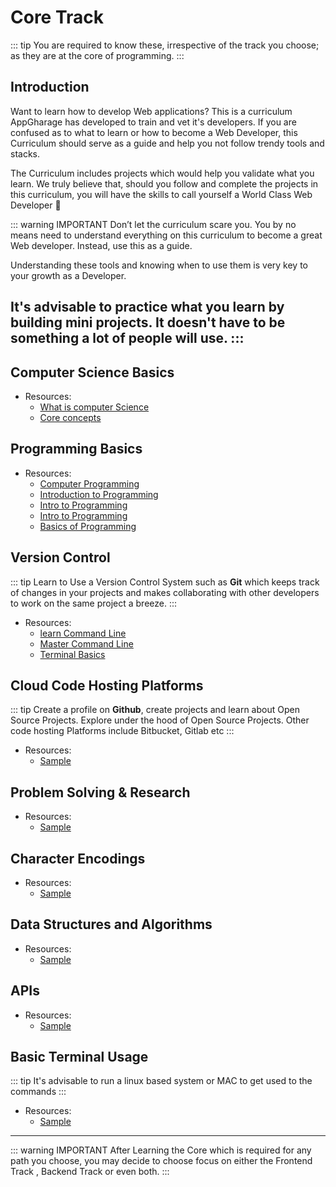 # Core Track <Badge text="Under Construction" type="warn"/> 
::: tip
You are required to know these, irrespective of the track you choose; as they are at the core 
of programming.
:::


## Introduction
Want to learn how to develop Web applications? This is a curriculum AppGharage has developed to train and vet it's developers. If you are confused as to what to learn or how to become a Web Developer, this Curriculum should serve as a guide and help you not follow trendy tools and stacks.

The Curriculum includes projects which would help you validate what you learn. We truly believe that, should you follow and complete the projects in this curriculum, you will have the skills to call yourself a World Class Web Developer :metal: 

::: warning IMPORTANT
Don’t let the curriculum scare you. You by no means need to understand everything on this curriculum to become a great Web developer. Instead, use this as a guide.

Understanding these tools and knowing when to use them is very key to your growth as a Developer.

It's advisable to practice what you learn by building mini projects. It doesn't have to be something a lot of people will use. 
:::
---


## Computer Science Basics
* Resources: 
    - [What is computer Science](http://interactivepython.org/courselib/static/pythonds/Introduction/WhatIsComputerScience.html)
    - [Core concepts](http://carlcheo.com/compsci)


## Programming Basics
* Resources: 
    - [Computer Programming](http://www.tutorialspoint.com/computer_programming/computer_programming_overview.htm)
    - [Introduction to Programming](http://interactivepython.org/courselib/static/pythonds/Introduction/WhatIsProgramming.html)
    - [Intro to Programming](https://www.freebsd.org/doc/en/books/developers-handbook/tools-programming.html)
    - [Intro to Programming](https://medium.freecodecamp.org/a-gentler-introduction-to-programming-1f57383a1b2c)
    - [Basics of Programming](http://www.tutorialspoint.com/computer_programming/computer_programming_basics.htm)


## Version Control
::: tip
Learn to Use a Version Control System such as **Git**  which keeps track of changes in your projects and makes collaborating with other developers to work on the same project a breeze.
:::
* Resources: 
    - [learn Command Line](https://www.learnenough.com/command-line-tutorial)
    - [Master Command Line](https://openclassrooms.com/en/courses/4614926-learn-the-command-line-in-terminal)
    - [Terminal Basics](https://www.youtube.com/watch?v=5XgBd6rjuDQ)


## Cloud Code Hosting Platforms
::: tip
Create a profile on **Github**, create projects and learn about Open Source Projects.
Explore under the hood of Open Source Projects. Other code hosting Platforms include
Bitbucket, Gitlab etc
:::
* Resources: 
    - [Sample](/#)


## Problem Solving & Research 
* Resources: 
    - [Sample](/#)


## Character Encodings
* Resources: 
    - [Sample](/#)


## Data Structures and Algorithms
* Resources: 
    - [Sample](/#)


## APIs
* Resources: 
    - [Sample](/#)
    


## Basic Terminal Usage 
::: tip
It's advisable to run a linux based system or MAC to get used to the commands 
:::
* Resources: 
    - [Sample](/#)

---

::: warning IMPORTANT
After Learning the Core which is required for any path you choose, you may decide to choose focus on either the
Frontend Track , Backend Track or even both. 
:::
